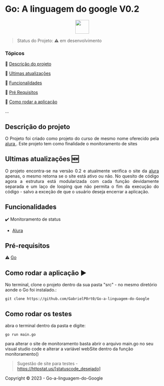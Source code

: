 <h1>Go: A linguagem do google V0.2</h1> 

<p align="center">
  
  <img height="45" align="center" src="https://cdn.jsdelivr.net/gh/devicons/devicon/icons/go/go-original.svg" />
       
</p>

> Status do Projeto: :warning: em desenvolvimento

### Tópicos 

:small_blue_diamond: [Descrição do projeto](#descrição-do-projeto)

:small_blue_diamond: [Ultimas atualizações](#ultimas-atualizações)

:small_blue_diamond: [Funcionalidades](#funcionalidades) 

:small_blue_diamond: [Pré Requisitos](#pré-requisitos)

:small_blue_diamond: [Como rodar a aplicação](#como-rodar-a-aplicação-arrow_forward)


... 

## Descrição do projeto 

<p align="justify">
  O Projeto foi criado como projeto do curso de mesmo nome oferecido pela <a href="https://cursos.alura.com.br/course/golang" > alura </a>. Este projeto tem como finalidade o monitoramento de sites
</p>

## Ultimas atualizações :new:
<p align="justify">
  O projeto encontra-se na versão 0.2 e atualmente verifica o site da <a href="http://www.alura.com.br"> alura </a> apenas, o mesmo retorna se o site está ativo ou não. No quesito de código agora a estrutura está modularizada com cada função devidamente separada e um laço de looping que não permita o fim da execução do código - salvo a exceção de que o usuário deseja encerrar a aplicação.
</p>

## Funcionalidades

:heavy_check_mark: Monitoramento de status
- [Alura](http://www.alura.com.br) 

## Pré-requisitos

:warning: [Go](https://medium.com/xp-inc/primeiros-passos-com-golang-1abdc60bba50)


## Como rodar a aplicação :arrow_forward:

No terminal, clone o projeto dentro da sua pasta "src" - no mesmo diretório aonde o Go foi instalado.: 

```
git clone https://github.com/GabrielP0rt0/Go-a-linguagem-do-Google
```

## Como rodar os testes

abra o terminal dentro da pasta e digite:

```
go run main.go
```

para alterar o site de monitoramento basta abrir o arquivo main.go no seu visual studio code e alterar a variável webSite dentro da função monitoramento()

>Sugestão de site para testes - https://httpstat.us/[statuscode_desejado]


Copyright :copyright: 2023 - Go-a-linguagem-do-Google
